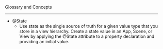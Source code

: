 Glossary and Concepts

- - - -

* [@State](https://developer.apple.com/documentation/swiftui/state)
  * Use state as the single source of truth for a given value type that you store in a view hierarchy. Create a state value in an App, Scene, or View by applying the @State attribute to a property declaration and providing an initial value.

